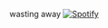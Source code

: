 wasting away 
[![Spotify](https://spotify-readme.tejomukesh.vercel.app/api/spotify)](https://open.spotify.com/user/tejomukesh) <br>
